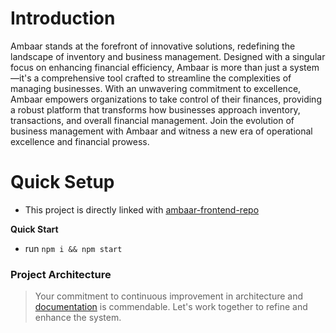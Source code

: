 # Introduction
 Ambaar stands at the forefront of innovative solutions, redefining the landscape of inventory and business management. Designed with a singular focus on enhancing financial efficiency, Ambaar is more than just a system—it's a comprehensive tool crafted to streamline the complexities of managing businesses. With an unwavering commitment to excellence, Ambaar empowers organizations to take control of their finances, providing a robust platform that transforms how businesses approach inventory, transactions, and overall financial management. Join the evolution of business management with Ambaar and witness a new era of operational excellence and financial prowess.

# Quick Setup

- This project is directly linked with <a href="https://github.com/abdulroufsidhu/ambaar_frontend_repo.git" target="_blank">ambaar-frontend-repo</a>

**Quick Start**

- run `npm i && npm start`

### Project Architecture
> Your commitment to continuous improvement in architecture and [documentation](./docs/models/readme.md) is commendable. Let's work together to refine and enhance the system.

